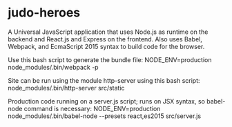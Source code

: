 # judo-heroes

A Universal JavaScript application that uses Node.js as runtime on the backend and React.js and Express on the frontend.
Also uses Babel, Webpack, and EcmaScript 2015 syntax to build code for the browser.

Use this bash script to generate the bundle file: NODE_ENV=production node_modules/.bin/webpack -p

Site can be run using the module http-server using this bash script: node_modules/.bin/http-server src/static

Production code running on a server.js script; runs on JSX syntax, so babel-node command is necessary: NODE_ENV=production node_modules/.bin/babel-node --presets react,es2015 src/server.js
